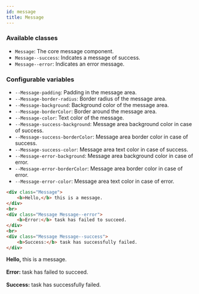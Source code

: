 ```yaml
---
id: message
title: Message
---
```


### Available classes

* `Message`: The core message component.
* `Message--success`: Indcates a message of success.
* `Message--error`: Indicates an error message.

### Configurable variables

* `--Message-padding`: Padding in the message area.
* `--Message-border-radius`: Border radius of the message area.
* `--Message-background`: Background color of the message area.
* `--Message-borderColor`: Border around the message area.
* `--Message-color`: Text color of the message.
* `--Message-success-background`: Message area background color in case of success.
* `--Message-success-borderColor`: Message area border color in case of success.
* `--Message-success-color`: Message area text color in case of success.
* `--Message-error-background`: Message area background color in case of error.
* `--Message-error-borderColor`: Message area border color in case of error.
* `--Message-error-color`: Message area text color in case of error.

<div class="code-sample">
<!--DOCUSAURUS_CODE_TABS-->

<!--HTML-->
```html
<div class="Message">
    <b>Hello,</b> this is a message.
</div>
<br>
<div class="Message Message--error">
    <b>Error:</b> task has failed to succeed.
</div>
<br>
<div class="Message Message--success">
    <b>Success:</b> task has successfully failed. 
</div>
```
<!--END_DOCUSAURUS_CODE_TABS-->
<div class="Message">
    <b>Hello,</b> this is a message.
</div>
<br>
<div class="Message Message--error">
    <b>Error:</b> task has failed to succeed.
</div>
<br>
<div class="Message Message--success">
    <b>Success:</b> task has successfully failed. 
</div>

</div>